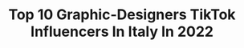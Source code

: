 ---
title: Top 10 Graphic-Designers TikTok Influencers In Italy In 2022
description: >-
  Find top graphic-designers TikTok influencers in Italy in 2022. Most popular hashtags: #graphicdesign #design #imparacontiktok #foryou.
platform: TikTok
hits: 9
text_top: Discover the top-rated TikTok accounts on inBeat.
text_bottom: inBeat holds 9 TikTok influencers like this in Italy for you to work with.
profiles:
  - username: "francescopion3d"
    fullname: >-
      pion
    bio: >-
      Graphic designer ..with a new passion for 3D printing 🇮🇹
    location: "Italy"
    followers: 61700
    engagement: 1912
    commentsToLikes: 0.011800
    id: ckb92tp11j9hu0j23qdr342f3
    verified: false
    hashtags: "#blackpanther, #mask, #ironman, #daredevil"
  - username: "davidpego"
    fullname: >-
      It's David🙈😜🙇🏻
    bio: >-
      Italy 🇮🇹 Graphic designer, Iuav Faccio filtri per insta⬇️
    location: "Italy"
    followers: 90200
    engagement: 1426
    commentsToLikes: 0.014877
    id: ckc36tvlavq980j23je5y7dzx
    verified: false
    hashtags: "#foryou, #apple, #venezia, #colossalchallenge"
  - username: "margotmv"
    fullname: >-
      Veronica 
    bio: >-
      🇮🇹 1997 | Rome, Italy 🤸🏽 Aerial Silks ✏️ Graphic designer & illustrator
    location: "Italy"
    followers: 4851
    engagement: 1341
    commentsToLikes: 0.017958
    id: ck8z12kzs044w0j78uv28tw94
    verified: false
    hashtags: "#perte, #dance, #love, #tricks"
  - username: "garrynawaab"
    fullname: >-
      Garry Nawaab
    bio: >-
      🔛Graphic Designer🔛 GK.Digital
    location: "Italy"
    followers: 10100
    engagement: 903
    commentsToLikes: 0.014536
    id: ckbwh61x42pbd0j23gvopa57v
    verified: false
    hashtags: "#foryou, #graphicdesign, #jassmanak, #punjabisong"
  - username: "driga__"
    fullname: >-
      Driga
    bio: >-
      Ciao sono Driga Seguimi su Insta 👉Qui trovi Design e creatività👈
    location: "Italy"
    followers: 84800
    engagement: 1042
    commentsToLikes: 0.021710
    id: ck81quaaajwwg0j7867kay958
    verified: false
    hashtags: "#curiosit, #creativit, #logo, #graphicdesign"
  - username: "cristianottoni"
    fullname: >-
      OttoniCristianLab
    bio: >-
      Sono un Multimedia Designer Diventa un Tester di un nuovo ⬇️social innovativo⬇️
    location: "Italy"
    followers: 8774
    engagement: 816
    commentsToLikes: 0.041024
    id: ckb9gn8w95tgs0j23mvcyji71
    verified: false
    hashtags: "#perte, #design, #coronavirus, #graphicdesign"
  - username: "marketing_espresso"
    fullname: >-
      Marketing Espresso
    bio: >-
      🚀Il Marketing spiegato in modo semplice e utile 📱 | Digital 📢 | Comunicazione
    location: "Italy"
    followers: 4720
    engagement: 598
    commentsToLikes: 0.057475
    id: ckbkv2sysqjk30j2337zvx2qm
    verified: false
    hashtags: "#losapevi, #edutokitalia, #nonlosapevi, #imparacontiktok"
  - username: "timmydepizza"
    fullname: >-
      Timmy de Pizza
    bio: >-
      89000 pizzaioli👨🏼‍🍳 vi voglio bene💕 ⬇️clicca il link e seguimi ovunque⬇️
    location: "Italy"
    followers: 89500
    engagement: 1460
    commentsToLikes: 0.026065
    id: ck9f38l6bgncg0j78prtchxra
    verified: false
    hashtags: "#record, #greenscreen, #nnn, #timmysconvolge"
  - username: "lollyplap"
    fullname: >-
      Lorenzo Paolucci
    bio: >-
      Self-Photography tricks Fashion inspos Queer art🎈 ig:@lollyplap
    location: "Italy"
    followers: 6089
    engagement: 902
    commentsToLikes: 0.018150
    id: ckbl80bhw5n9w0j23e15e7bnj
    verified: false
    hashtags: "#imparacontiktok, #gaytiktok, #duet, #photography"
---